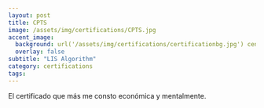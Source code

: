 ```yaml
---
layout: post
title: CPTS
image: /assets/img/certifications/CPTS.jpg
accent_image:
  background: url('/assets/img/certifications/certificationbg.jpg') center/cover
  overlay: false
subtitle: "LIS Algorithm"
category: certifications
tags: 
---
```


El certificado que más me consto económica y mentalmente. 
